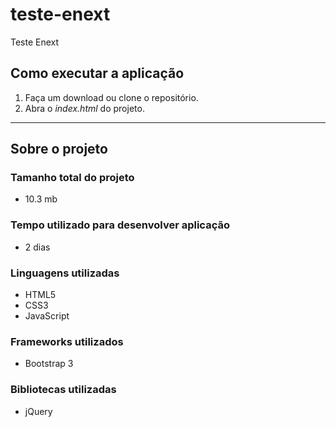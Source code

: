 # teste-enext
Teste Enext

## Como executar a aplicação
1. Faça um download ou clone o repositório.
2. Abra o *index.html* do projeto.

---

## Sobre o projeto

### Tamanho total do projeto
* 10.3 mb

### Tempo utilizado para desenvolver aplicação
* 2 dias

### Linguagens utilizadas
* HTML5
* CSS3
* JavaScript

### Frameworks utilizados
* Bootstrap 3

### Bibliotecas utilizadas
* jQuery